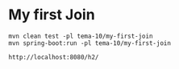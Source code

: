# My first Join

```
mvn clean test -pl tema-10/my-first-join
mvn spring-boot:run -pl tema-10/my-first-join

http://localhost:8080/h2/
```
